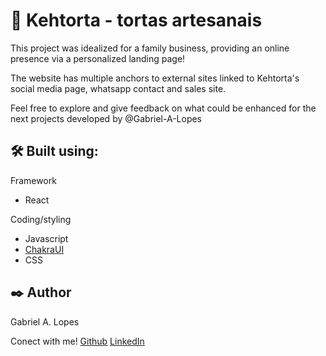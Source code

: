 # 🥧 Kehtorta - tortas artesanais

This project was idealized for a family business, providing an online presence via a personalized landing page!

The website has multiple anchors to external sites linked to Kehtorta's social media page, whatsapp contact and sales site.

Feel free to explore and give feedback on what could be enhanced for the next projects developed by @Gabriel-A-Lopes

## 🛠️ Built using:

Framework
* React

Coding/styling
* Javascript
* [ChakraUI](https://chakra-ui.com)
* CSS

## ✒️ Author
Gabriel A. Lopes

Conect with me!
[Github](https://github.com/Gabriel-A-Lopes)
[LinkedIn](https://www.linkedin.com/in/gabriel-amaro-lopes-541a9519b/)
